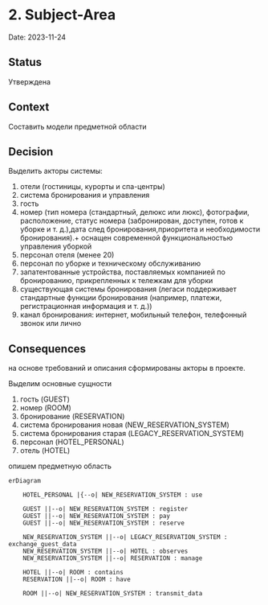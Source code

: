 # 2. Subject-Area

Date: 2023-11-24

## Status

Утверждена

## Context

Составить модели предметной области

## Decision

Выделить акторы системы:

1. отели (гостиницы, курорты и спа-центры) 
2. система бронирования и управления
3. гость
4. номер (тип номера (стандартный, делюкс или люкс), фотографии, расположение, статус номера (забронирован, доступен, готов к уборке и т. д.),дата след бронирования,приоритета и необходимости бронирования).+ оснащен современной функциональностью управления уборкой
5. персонал отеля (менее 20)
6. персонал по уборке и техническому обслуживанию
7. запатентованные устройства, поставляемых компанией по бронированию, прикрепленных к тележкам для уборки
8. существующая системы бронирования (легаси поддерживает стандартные функции бронирования (например, платежи, регистрационная информация и т. д.))
9. канал бронирования: интернет, мобильный телефон, телефонный звонок или лично

## Consequences

на основе требований и описания сформированы акторы в проекте.

Выделим основные сущности

1. гость (GUEST)
2. номер (ROOM)
3. бронирование (RESERVATION)
4. система бронирования новая (NEW_RESERVATION_SYSTEM)
5. система бронирования старая (LEGACY_RESERVATION_SYSTEM)
6. персонал (HOTEL_PERSONAL)
7. отель (HOTEL)

опишем предметную область

```mermaid
erDiagram

    HOTEL_PERSONAL |{--o| NEW_RESERVATION_SYSTEM : use

    GUEST ||--o| NEW_RESERVATION_SYSTEM : register
    GUEST ||--o| NEW_RESERVATION_SYSTEM : pay
    GUEST ||--o| NEW_RESERVATION_SYSTEM : reserve
    
    NEW_RESERVATION_SYSTEM ||--o| LEGACY_RESERVATION_SYSTEM : exchange_guest_data
    NEW_RESERVATION_SYSTEM ||--o| HOTEL : observes
    NEW_RESERVATION_SYSTEM ||--o| RESERVATION : manage
    
    HOTEL ||--o| ROOM : contains
    RESERVATION ||--o| ROOM : have

    ROOM ||--o| NEW_RESERVATION_SYSTEM : transmit_data
```
